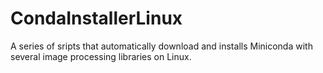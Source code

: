 # CondaInstallerLinux
A series of sripts that automatically download and installs Miniconda with several image processing libraries on Linux.
